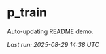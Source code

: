 # p_train

Auto-updating README demo.

<!--START_SECTION:status-->
_Last run: 2025-08-29 14:38 UTC_
<!--END_SECTION:status-->

































































































































































































